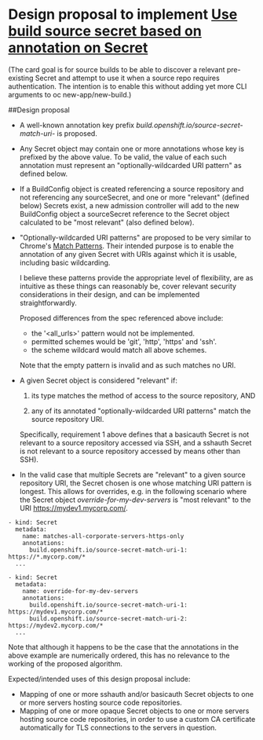 # Design proposal to implement [Use build source secret based on annotation on Secret](https://trello.com/c/NoVpS2OS/1059-5-use-build-source-secret-based-on-annotation-on-secret-builds)

(The card goal is for source builds to be able to discover a relevant pre-
existing Secret and attempt to use it when a source repo requires
authentication.  The intention is to enable this without adding yet more CLI
arguments to oc new-app/new-build.)


##Design proposal

- A well-known annotation key prefix
  *build.openshift.io/source-secret-match-uri-* is proposed.

- Any Secret object may contain one or more annotations whose key is prefixed
  by the above value.  To be valid, the value of each such annotation must
  represent an "optionally-wildcarded URI pattern" as defined below.

- If a BuildConfig object is created referencing a source repository and not
  referencing any sourceSecret, and one or more "relevant" (defined below)
  Secrets exist, a new admission controller will add to the new BuildConfig
  object a sourceSecret reference to the Secret object calculated to be "most
  relevant" (also defined below).

- "Optionally-wildcarded URI patterns" are proposed to be very similar to
  Chrome's [Match
  Patterns](https://developer.chrome.com/extensions/match_patterns).  Their
  intended purpose is to enable the annotation of any given Secret with URIs
  against which it is usable, including basic wildcarding.

  I believe these patterns provide the appropriate level of flexibility, are as
  intuitive as these things can reasonably be, cover relevant security
  considerations in their design, and can be implemented straightforwardly.

  Proposed differences from the spec referenced above include:
  - the '\<all_urls\>' pattern would not be implemented.
  - permitted schemes would be 'git', 'http', 'https' and 'ssh'.
  - the scheme wildcard would match all above schemes.

  Note that the empty pattern is invalid and as such matches no URI.

- A given Secret object is considered "relevant" if:

  1. its type matches the method of access to the source repository, AND

  2. any of its annotated "optionally-wildcarded URI patterns" match the source
     repository URI.

  Specifically, requirement 1 above defines that a basicauth Secret is not
  relevant to a source repository accessed via SSH, and a sshauth Secret is not
  relevant to a source repository accessed by means other than SSH).

- In the valid case that multiple Secrets are "relevant" to a given source
  repository URI, the Secret chosen is one whose matching URI pattern is
  longest.  This allows for overrides, e.g. in the following scenario where
  the Secret object *override-for-my-dev-servers* is "most relevant" to the URI
  https://mydev1.mycorp.com/.

```
- kind: Secret
  metadata:
    name: matches-all-corporate-servers-https-only
    annotations:
      build.openshift.io/source-secret-match-uri-1: https://*.mycorp.com/*
  ...

- kind: Secret
  metadata:
    name: override-for-my-dev-servers
    annotations:
      build.openshift.io/source-secret-match-uri-1: https://mydev1.mycorp.com/*
      build.openshift.io/source-secret-match-uri-2: https://mydev2.mycorp.com/*
  ...
```

  Note that although it happens to be the case that the annotations in the above
  example are numerically ordered, this has no relevance to the working of the
  proposed algorithm.

Expected/intended uses of this design proposal include:

- Mapping of one or more sshauth and/or basicauth Secret objects to one or more
  servers hosting source code repositories.
- Mapping of one or more opaque Secret objects to one or more servers hosting
  source code repositories, in order to use a custom CA certificate
  automatically for TLS connections to the servers in question.
